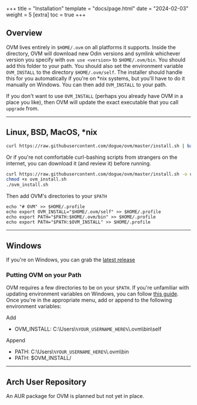 +++
title = "Installation"
template = "docs/page.html"
date = "2024-02-03"
weight = 5
[extra]
toc = true
+++

## Overview

OVM lives entirely in `$HOME/.ovm` on all platforms it supports. Inside the directory, OVM will download new Odin versions and symlink whichever version you specify with `ovm use <version>` to `$HOME/.ovm/bin`. You should add this folder to your path. You should also set the environment variable `OVM_INSTALL` to the directory `$HOME/.ovm/self`. The installer should handle this for you automatically if you're on *nix systems, but you'll have to do it manually on Windows. You can then add `OVM_INSTALL` to your path.

If you don't want to use `OVM_INSTALL` (perhaps you already have OVM in a place you like), then OVM will update the exact executable that you call `upgrade` from. 

---

## Linux, BSD, MacOS, *nix

```sh
curl https://raw.githubusercontent.com/dogue/ovm/master/install.sh | bash
```

Or if you're not comfortable curl-bashing scripts from strangers on the internet, you can download it (and review it) before running.

```sh
curl https://raw.githubusercontent.com/dogue/ovm/master/install.sh -o ovm_install.sh
chmod +x ovm_install.sh
./ovm_install.sh
```

Then add OVM's directories to your `$PATH`

```
echo "# OVM" >> $HOME/.profile
echo export OVM_INSTALL="$HOME/.ovm/self" >> $HOME/.profile
echo export PATH="$PATH:$HOME/.ovm/bin" >> $HOME/.profile
echo export PATH="$PATH:$OVM_INSTALL" >> $HOME/.profile
```

---

## Windows

If you're on Windows, you can grab the [latest release](https://github.com/dogue/ovm/releases/latest)

### Putting OVM on your Path

OVM requires a few directories to be on your `$PATH`. If you're unfamiliar with updating environment variables on Windows, you can follow [this guide](https://www.computerhope.com/issues/ch000549.htm). Once you're in the appropriate menu, add or append to the following environment variables:

Add
* OVM_INSTALL: C:\Users\\`%YOUR_USERNAME_HERE%`\\.ovm\bin\self

Append
* PATH: C:\Users\\`%YOUR_USERNAME_HERE%`\\.ovm\bin
* PATH: $OVM_INSTALL/

---

## Arch User Repository

An AUR package for OVM is planned but not yet in place.
